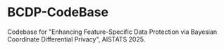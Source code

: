 # BCDP-CodeBase
Codebase for "Enhancing Feature-Specific Data Protection via Bayesian Coordinate Differential Privacy", AISTATS 2025.
